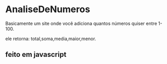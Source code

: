 # AnaliseDeNumeros
 Basicamente um site onde você adiciona quantos números quiser entre 1-100.


ele retorna: total,soma,media,maior,menor. 

 ## feito em javascript

